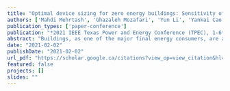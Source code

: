 ```yaml
---
title: "Optimal device sizing for zero energy buildings: Sensitivity of nonlinear model to uncertainties"
authors: ['Mahdi Mehrtash', 'Ghazaleh Mozafari', 'Yun Li', 'Yankai Cao']
publication_types: ['paper-conference']
publication: "*2021 IEEE Texas Power and Energy Conference (TPEC), 1-6*"
abstract: "Buildings, as one of the major final energy consumers, are among key contributors to greenhouse gas emissions. A zero energy building is, by definition, a building that produces as much energy from renewable sources as it consumes yearly. In this paper, we propose a comprehensive device sizing model to find the most cost-optimal size of thermal and electrical devices in a zero energy building. The presence of several technologies (i.e., photovoltaic panel, solar thermal collector, heat pump, combined heat and power, heat storage tank, and battery energy storage) and their practical nonlinear behavior are considered in the proposed model. Then, to investigate the effect of uncertainties (i.e., demand and weather forecasting errors) in the quality of the optimal solution, a sensitivity analysis with respect to the correlation between uncertainties is performed. Finally, to illustrate the advantages of the proposed model, a typical building located on the Vancouver campus of the University of British Columbia is studied."
date: "2021-02-02"
publishDate: "2021-02-02"
url_pdf: "https://scholar.google.ca/citations?view_op=view_citation&hl=zh-CN&user=M-s3mjAAAAAJ&pagesize=80&citation_for_view=M-s3mjAAAAAJ:ZeXyd9-uunAC"
featured: false
projects: []
slides: ""
---
```

